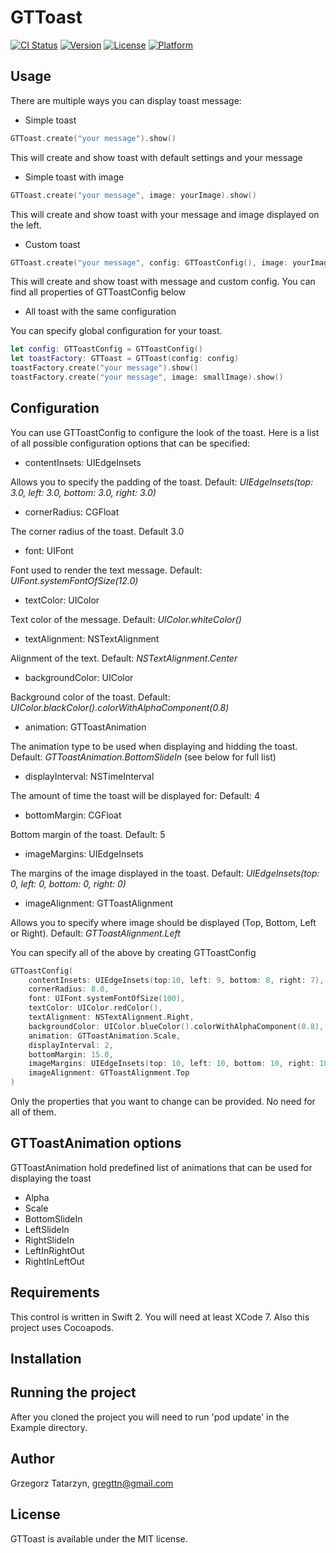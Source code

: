 # GTToast

[![CI Status](http://img.shields.io/travis/gregttn/GTToast.svg?style=flat)](https://travis-ci.org/gregttn/GTToast)
[![Version](https://img.shields.io/cocoapods/v/GTToast.svg?style=flat)](http://cocoapods.org/pods/GTToast)
[![License](https://img.shields.io/cocoapods/l/GTToast.svg?style=flat)](http://cocoapods.org/pods/GTToast)
[![Platform](https://img.shields.io/cocoapods/p/GTToast.svg?style=flat)](http://cocoapods.org/pods/GTToast)

## Usage

There are multiple ways you can display toast message:

* Simple toast

```swift
GTToast.create("your message").show()
```
This will create and show toast with default settings and your message

* Simple toast with image

```swift
GTToast.create("your message", image: yourImage).show()
```

This will create and show toast with your message and image displayed on the left.

* Custom toast

```swift
GTToast.create("your message", config: GTToastConfig(), image: yourImage).show()
```

This will create and show toast with message and custom config. You can find all properties of GTToastConfig below

* All toast with the same configuration

You can specify global configuration for your toast.

```swift
let config: GTToastConfig = GTToastConfig()
let toastFactory: GTToast = GTToast(config: config)
toastFactory.create("your message").show()
toastFactory.create("your message", image: smallImage).show()
```
## Configuration

You can use GTToastConfig to configure the look of the toast. Here is a list of all possible configuration options that can be specified:

* contentInsets: UIEdgeInsets

Allows you to specify the padding of the toast. Default: *UIEdgeInsets(top: 3.0, left: 3.0, bottom: 3.0, right: 3.0)*

* cornerRadius: CGFloat

The corner radius of the toast. Default 3.0

* font: UIFont

Font used to render the text message. Default: *UIFont.systemFontOfSize(12.0)*

* textColor: UIColor

Text color of the message. Default: *UIColor.whiteColor()*

* textAlignment: NSTextAlignment

Alignment of the text. Default: *NSTextAlignment.Center*

* backgroundColor: UIColor

Background color of the toast. Default: *UIColor.blackColor().colorWithAlphaComponent(0.8)*

* animation: GTToastAnimation

The animation type to be used when displaying and hidding the toast. Default: *GTToastAnimation.BottomSlideIn* (see below for full list)

* displayInterval: NSTimeInterval

The amount of time the toast will be displayed for: Default: 4

* bottomMargin: CGFloat

Bottom margin of the toast. Default: 5

* imageMargins: UIEdgeInsets

The margins of the image displayed in the toast. Default: *UIEdgeInsets(top: 0, left: 0, bottom: 0, right: 0)*


* imageAlignment: GTToastAlignment

Allows you to specify where image should be displayed (Top, Bottom, Left or Right). Default: *GTToastAlignment.Left*

You can specify all of the above by creating GTToastConfig

```swift
GTToastConfig(
    contentInsets: UIEdgeInsets(top:10, left: 9, bottom: 8, right: 7),
    cornerRadius: 8.0,
    font: UIFont.systemFontOfSize(100),
    textColor: UIColor.redColor(),
    textAlignment: NSTextAlignment.Right,
    backgroundColor: UIColor.blueColor().colorWithAlphaComponent(0.8),
    animation: GTToastAnimation.Scale,
    displayInterval: 2,
    bottomMargin: 15.0,
    imageMargins: UIEdgeInsets(top: 10, left: 10, bottom: 10, right: 10),
    imageAlignment: GTToastAlignment.Top
)
```

Only the properties that you want to change can be provided. No need for all of them.

## GTToastAnimation options

GTToastAnimation hold predefined list of animations that can be used for displaying the toast

* Alpha
* Scale
* BottomSlideIn
* LeftSlideIn
* RightSlideIn
* LeftInRightOut
* RightInLeftOut

## Requirements

This control is written in Swift 2. You will need at least XCode 7.
Also this project uses Cocoapods.

## Installation

## Running the project

After you cloned the project you will need to run 'pod update' in the Example directory.

## Author

Grzegorz Tatarzyn, gregttn@gmail.com

## License

GTToast is available under the MIT license.
